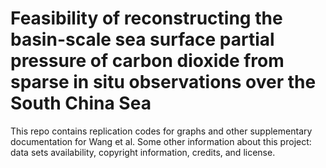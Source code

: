 # Feasibility of reconstructing the basin-scale sea surface partial pressure of carbon dioxide from sparse in situ observations over the South China Sea
This repo contains replication codes for graphs and other supplementary documentation for Wang et al. Some other information about this project: data sets availability, copyright information, credits, and license.
